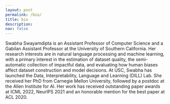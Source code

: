 ```yaml
---
layout: post
permalink: /bio/
title: bio
description:
nav: false
---
```


Swabha Swayamdipta is an Assistant Professor of Computer Science and a Gabilan Assistant Professor at the University of Southern California. Her research interests are in natural language processing and machine learning, with a primary interest in the estimation of dataset quality, the semi-automatic collection of impactful data, and evaluating how human biases affect dataset construction and model decisions. At USC, Swabha has launched the Data, Interpretability, Language and Learning (DILL) Lab.  She received her PhD from Carnegie Mellon University, followed by a postdoc at the Allen Institute for AI. Her work has received outstanding paper awards at ICML 2022, NeurIPS 2021 and an honorable mention for the best paper at ACL 2020.




<!-- Swabha Swayamdipta is a postdoctoral researcher at the Allen Institute for AI and soon-to-be the Gabilan Assistant Professor and an Assistant Professor of Computer Science at the University of Southern California (starting Fall 2022). Her research interests are in natural language processing, with a focus on studying data distributions to automatically uncover redundancies, annotation and collection artifacts in data, which result in undesirable model biases. Swabha received her PhD from Carnegie Mellon University, and holds a Masters degree from Columbia University. Her work has received an outstanding paper award at NeurIPS 2021 and an honorable mention award for the best paper at ACL 2020. -->

<!-- *Good biases*, such as [structural inductive biases](https://www.aclweb.org/anthology/D18-1412) help language understanding - check out my [PhD thesis](/assets/pdf/swabha_thesis.pdf) on these. -->
<!-- But biases can be *undesirable*, e.g. [spurious correlations](https://arxiv.org/abs/2002.04108) commonly found in crowd-sourced, large-scale datasets due to [annotation artifacts](https://arxiv.org/abs/1803.02324), or social prejudices of human annotators and task designers, which are [difficult to rid](https://arxiv.org/abs/2102.00086)! -->
